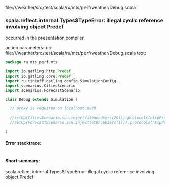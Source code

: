 file://<WORKSPACE>/weather/src/test/scala/ru/mts/perf/weather/Debug.scala
### scala.reflect.internal.Types$TypeError: illegal cyclic reference involving object Predef

occurred in the presentation compiler.

action parameters:
uri: file://<WORKSPACE>/weather/src/test/scala/ru/mts/perf/weather/Debug.scala
text:
```scala
package ru.mts.perf.mts

import io.gatling.http.Predef._
import io.gatling.core.Predef._
import ru.tinkoff.gatling.config.SimulationConfig._
import scenarios.CitiesScenario
import scenarios.ForecastScenario

class Debug extends Simulation {

  // proxy is required on localhost:8888

  //setUp(CitiesScenario.scn.inject(atOnceUsers(20))).protocols(httpProtocol).maxDuration(testDuration)
  //setUp(ForecastScenario.scn.inject(atOnceUsers(1))).protocols(httpProtocol).maxDuration(testDuration)

}

```



#### Error stacktrace:

```

```
#### Short summary: 

scala.reflect.internal.Types$TypeError: illegal cyclic reference involving object Predef